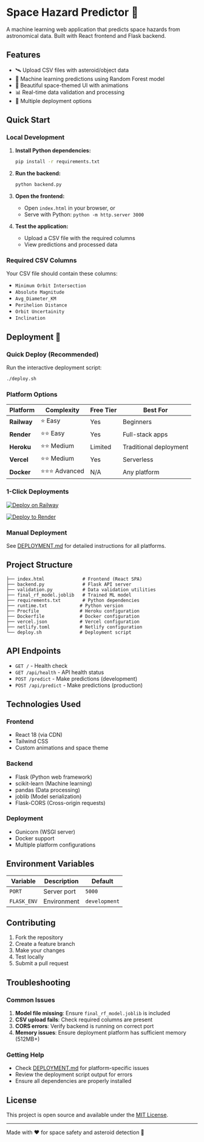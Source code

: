 # Space Hazard Predictor 🚀

A machine learning web application that predicts space hazards from astronomical data. Built with React frontend and Flask backend.

## Features

- 🛰️ Upload CSV files with asteroid/object data
- 🤖 Machine learning predictions using Random Forest model
- 🌌 Beautiful space-themed UI with animations
- 📊 Real-time data validation and processing
- 🚀 Multiple deployment options

## Quick Start

### Local Development

1. **Install Python dependencies:**
   ```bash
   pip install -r requirements.txt
   ```

2. **Run the backend:**
   ```bash
   python backend.py
   ```

3. **Open the frontend:**
   - Open `index.html` in your browser, or
   - Serve with Python: `python -m http.server 3000`

4. **Test the application:**
   - Upload a CSV file with the required columns
   - View predictions and processed data

### Required CSV Columns

Your CSV file should contain these columns:
- `Minimum Orbit Intersection`
- `Absolute Magnitude` 
- `Avg_Diameter_KM`
- `Perihelion Distance`
- `Orbit Uncertainity`
- `Inclination`

## Deployment 🚀

### Quick Deploy (Recommended)

Run the interactive deployment script:
```bash
./deploy.sh
```

### Platform Options

| Platform | Complexity | Free Tier | Best For |
|----------|------------|-----------|----------|
| **Railway** | ⭐ Easy | Yes | Beginners |
| **Render** | ⭐⭐ Easy | Yes | Full-stack apps |
| **Heroku** | ⭐⭐ Medium | Limited | Traditional deployment |
| **Vercel** | ⭐⭐ Medium | Yes | Serverless |
| **Docker** | ⭐⭐⭐ Advanced | N/A | Any platform |

### 1-Click Deployments

[![Deploy on Railway](https://railway.app/button.svg)](https://railway.app/new/template)

[![Deploy to Render](https://render.com/images/deploy-to-render-button.svg)](https://render.com/deploy)

### Manual Deployment

See [DEPLOYMENT.md](DEPLOYMENT.md) for detailed instructions for all platforms.

## Project Structure

```
├── index.html              # Frontend (React SPA)
├── backend.py              # Flask API server
├── validation.py           # Data validation utilities
├── final_rf_model.joblib   # Trained ML model
├── requirements.txt        # Python dependencies
├── runtime.txt            # Python version
├── Procfile               # Heroku configuration
├── Dockerfile             # Docker configuration
├── vercel.json            # Vercel configuration
├── netlify.toml           # Netlify configuration
└── deploy.sh              # Deployment script
```

## API Endpoints

- `GET /` - Health check
- `GET /api/health` - API health status
- `POST /predict` - Make predictions (development)
- `POST /api/predict` - Make predictions (production)

## Technologies Used

### Frontend
- React 18 (via CDN)
- Tailwind CSS
- Custom animations and space theme

### Backend
- Flask (Python web framework)
- scikit-learn (Machine learning)
- pandas (Data processing)
- joblib (Model serialization)
- Flask-CORS (Cross-origin requests)

### Deployment
- Gunicorn (WSGI server)
- Docker support
- Multiple platform configurations

## Environment Variables

| Variable | Description | Default |
|----------|-------------|---------|
| `PORT` | Server port | `5000` |
| `FLASK_ENV` | Environment | `development` |

## Contributing

1. Fork the repository
2. Create a feature branch
3. Make your changes
4. Test locally
5. Submit a pull request

## Troubleshooting

### Common Issues

1. **Model file missing**: Ensure `final_rf_model.joblib` is included
2. **CSV upload fails**: Check required columns are present
3. **CORS errors**: Verify backend is running on correct port
4. **Memory issues**: Ensure deployment platform has sufficient memory (512MB+)

### Getting Help

- Check [DEPLOYMENT.md](DEPLOYMENT.md) for platform-specific issues
- Review the deployment script output for errors
- Ensure all dependencies are properly installed

## License

This project is open source and available under the [MIT License](LICENSE).

---

Made with ❤️ for space safety and asteroid detection 🌌